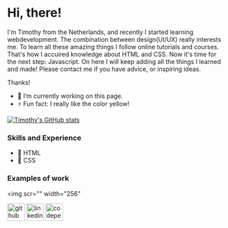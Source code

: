 # Hi, there!
I'm Timothy from the Netherlands, and recently I started learning webdevelopment. The combination between design(UI/UX) really interests me. To learn all these amazing things I follow online tutorials and courses. That's how I accuired knowledge about HTML and CSS. Now it's time for the next step: Javascript. 
On here I will keep adding all the things I learned and made! 
Please contact me if you have advice, or inspiring ideas. 

Thanks!

- 🔭 I’m currently working on this page. 
- ⚡ Fun fact: I really like the color yellow! 

[![Timothy's GitHub stats](https://github-readme-stats.vercel.app/api?username=TimothyGV)](https://github.com/TimothyGV/github-readme-stats)


### Skills and Experience

* :red_circle: HTML 
* :large_blue_circle: CSS



### Examples of work
<img scr="" width="256"

[<img src='https://cdn.jsdelivr.net/npm/simple-icons@3.0.1/icons/github.svg' alt='github' height='40'>](https://github.com/TimothyGV)  [<img src='https://cdn.jsdelivr.net/npm/simple-icons@3.0.1/icons/linkedin.svg' alt='linkedin' height='40'>](https://www.linkedin.com/in//timothyvodegel/)  [<img src='https://cdn.jsdelivr.net/npm/simple-icons@3.0.1/icons/codepen.svg' alt='codepen' height='40'>](https://codepen.io/https://codepen.io/TGVodegel)  
